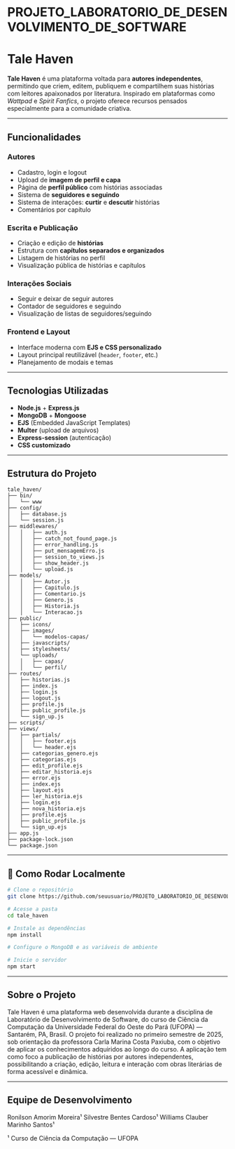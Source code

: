 # PROJETO_LABORATORIO_DE_DESENVOLVIMENTO_DE_SOFTWARE

# Tale Haven

**Tale Haven** é uma plataforma voltada para **autores independentes**, permitindo que criem, editem, publiquem e compartilhem suas histórias com leitores apaixonados por literatura. Inspirado em plataformas como *Wattpad* e *Spirit Fanfics*, o projeto oferece recursos pensados especialmente para a comunidade criativa.

---

## Funcionalidades

### Autores
- Cadastro, login e logout
- Upload de **imagem de perfil e capa**
- Página de **perfil público** com histórias associadas
- Sistema de **seguidores e seguindo**
- Sistema de interações: **curtir** e **descutir** histórias
- Comentários por capítulo

### Escrita e Publicação
- Criação e edição de **histórias**
- Estrutura com **capítulos separados e organizados**
- Listagem de histórias no perfil
- Visualização pública de histórias e capítulos

### Interações Sociais
- Seguir e deixar de seguir autores
- Contador de seguidores e seguindo
- Visualização de listas de seguidores/seguindo

### Frontend e Layout
- Interface moderna com **EJS e CSS personalizado**
- Layout principal reutilizável (`header`, `footer`, etc.)
- Planejamento de modais e temas

---

## Tecnologias Utilizadas

- **Node.js** + **Express.js**
- **MongoDB** + **Mongoose**
- **EJS** (Embedded JavaScript Templates)
- **Multer** (upload de arquivos)
- **Express-session** (autenticação)
- **CSS customizado**

---

## Estrutura do Projeto

```
tale_haven/
├── bin/
│   └── www
├── config/
│   ├── database.js
│   └── session.js
├── middlewares/
│   │   ├── auth.js
│   │   ├── catch_not_found_page.js
│   │   ├── error_handling.js
│   │   ├── put_mensagemErro.js
│   │   ├── session_to_views.js
│   │   ├── show_header.js
│   │   └── upload.js
├── models/
│   │   ├── Autor.js
│   │   ├── Capitulo.js
│   │   ├── Comentario.js
│   │   ├── Genero.js
│   │   ├── Historia.js
│   │   └── Interacao.js
├── public/
│   ├── icons/
│   ├── images/
│   │   └── modelos-capas/
│   ├── javascripts/
│   ├── stylesheets/
│   └── uploads/
│   │   ├── capas/
│   │   └── perfil/
├── routes/
│   ├── historias.js
│   ├── index.js
│   ├── login.js
│   ├── logout.js
│   ├── profile.js
│   ├── public_profile.js
│   └── sign_up.js
├── scripts/
├── views/
│   ├── partials/
│   │   ├── footer.ejs
│   │   └── header.ejs
│   ├── categorias_genero.ejs
│   ├── categorias.ejs
│   ├── edit_profile.ejs
│   ├── editar_historia.ejs
│   ├── error.ejs
│   ├── index.ejs
│   ├── layout.ejs
│   ├── ler_historia.ejs
│   ├── login.ejs
│   ├── nova_historia.ejs
│   ├── profile.ejs
│   ├── public_profile.js
│   └── sign_up.ejs
├── app.js
├── package-lock.json
└── package.json
```

---

## 🧪 Como Rodar Localmente

```bash
# Clone o repositório
git clone https://github.com/seuusuario/PROJETO_LABORATORIO_DE_DESENVOLVIMENTO_DE_SOFTWARE.git

# Acesse a pasta
cd tale_haven

# Instale as dependências
npm install

# Configure o MongoDB e as variáveis de ambiente

# Inicie o servidor
npm start
```
---

## Sobre o Projeto

Tale Haven é uma plataforma web desenvolvida durante a disciplina de Laboratório de Desenvolvimento de Software, do curso de Ciência da Computação da Universidade Federal do Oeste do Pará (UFOPA) — Santarém, PA, Brasil.
O projeto foi realizado no primeiro semestre de 2025, sob orientação da professora Carla Marina Costa Paxiuba, com o objetivo de aplicar os conhecimentos adquiridos ao longo do curso.
A aplicação tem como foco a publicação de histórias por autores independentes, possibilitando a criação, edição, leitura e interação com obras literárias de forma acessível e dinâmica.

---

## Equipe de Desenvolvimento

Ronilson Amorim Moreira¹
Silvestre Bentes Cardoso¹
Williams Clauber Marinho Santos¹

¹ Curso de Ciência da Computação — UFOPA
